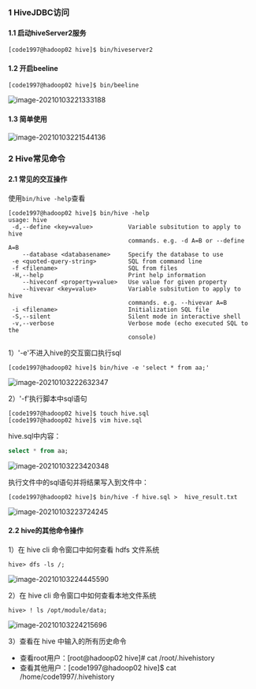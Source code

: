 ### 1 HiveJDBC访问

#### 1.1 启动hiveServer2服务

```shell
[code1997@hadoop02 hive]$ bin/hiveserver2
```

#### 1.2 开启beeline

```shell
[code1997@hadoop02 hive]$ bin/beeline
```

![image-20210103221333188](https://gitee.com/code1997/blog-image/raw/master/images/image-20210103221333188.png)

#### 1.3 简单使用

![image-20210103221544136](https://gitee.com/code1997/blog-image/raw/master/images/image-20210103221544136.png)

### 2 Hive常见命令

#### 2.1 常见的交互操作

使用`bin/hive -help`查看

```shell
[code1997@hadoop02 hive]$ bin/hive -help
usage: hive
 -d,--define <key=value>          Variable subsitution to apply to hive
                                  commands. e.g. -d A=B or --define A=B
    --database <databasename>     Specify the database to use
 -e <quoted-query-string>         SQL from command line
 -f <filename>                    SQL from files
 -H,--help                        Print help information
    --hiveconf <property=value>   Use value for given property
    --hivevar <key=value>         Variable subsitution to apply to hive
                                  commands. e.g. --hivevar A=B
 -i <filename>                    Initialization SQL file
 -S,--silent                      Silent mode in interactive shell
 -v,--verbose                     Verbose mode (echo executed SQL to the
                                  console)
```

1）'-e'不进入hive的交互窗口执行sql

```shell
[code1997@hadoop02 hive]$ bin/hive -e 'select * from aa;'
```

![image-20210103222632347](https://gitee.com/code1997/blog-image/raw/master/images/image-20210103222632347.png)

2）'-f'执行脚本中sql语句

```shell
[code1997@hadoop02 hive]$ touch hive.sql
[code1997@hadoop02 hive]$ vim hive.sql
```

hive.sql中内容：

```sql
select * from aa;
```

![image-20210103223420348](https://gitee.com/code1997/blog-image/raw/master/images/image-20210103223420348.png)

执行文件中的sql语句并将结果写入到文件中：

```shell
[code1997@hadoop02 hive]$ bin/hive -f hive.sql >  hive_result.txt
```

![image-20210103223724245](https://gitee.com/code1997/blog-image/raw/master/images/image-20210103223724245.png)

#### 2.2 hive的其他命令操作

1）在 hive cli 命令窗口中如何查看 hdfs 文件系统

```shell
hive> dfs -ls /;
```

![image-20210103224445590](https://gitee.com/code1997/blog-image/raw/master/images/image-20210103224419619.png)

2）在 hive cli 命令窗口中如何查看本地文件系统

```shell
hive> ! ls /opt/module/data;
```

![image-20210103224215696](https://gitee.com/code1997/blog-image/raw/master/images/image-20210103224215696.png)

3）查看在 hive 中输入的所有历史命令

- 查看root用户：[root@hadoop02 hive]# cat /root/.hivehistory
- 查看其他用户：[code1997@hadoop02 hive]$ cat /home/code1997/.hivehistory

